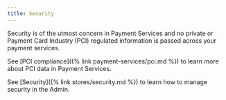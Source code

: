```yaml
---
title: Security
---
```


Security is of the utmost concern in Payment Services and no private or Payment Card Industry (PCI) regulated information is passed across your payment services.

See [PCI compliance]({% link payment-services/pci.md %}) to learn more about PCI data in Payment Services.

See [Security]({% link stores/security.md %}) to learn how to manage security in the Admin.